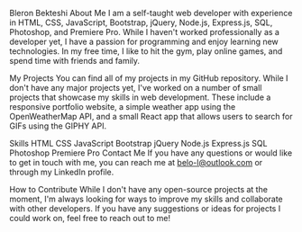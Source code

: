 Bleron Bekteshi
About Me
I am a self-taught web developer with experience in HTML, CSS, JavaScript, Bootstrap, jQuery, Node.js, Express.js, SQL, Photoshop, and Premiere Pro. While I haven't worked professionally as a developer yet, I have a passion for programming and enjoy learning new technologies. In my free time, I like to hit the gym, play online games, and spend time with friends and family.

My Projects
You can find all of my projects in my GitHub repository. While I don't have any major projects yet, I've worked on a number of small projects that showcase my skills in web development. These include a responsive portfolio website, a simple weather app using the OpenWeatherMap API, and a small React app that allows users to search for GIFs using the GIPHY API.

Skills
HTML
CSS
JavaScript
Bootstrap
jQuery
Node.js
Express.js
SQL
Photoshop
Premiere Pro
Contact Me
If you have any questions or would like to get in touch with me, you can reach me at belo-l@outlook.com or through my LinkedIn profile.

How to Contribute
While I don't have any open-source projects at the moment, I'm always looking for ways to improve my skills and collaborate with other developers. If you have any suggestions or ideas for projects I could work on, feel free to reach out to me!
<!---
Belo2/Belo2 is a ✨ special ✨ repository because its `README.md` (this file) appears on your GitHub profile.
You can click the Preview link to take a look at your changes.
--->
